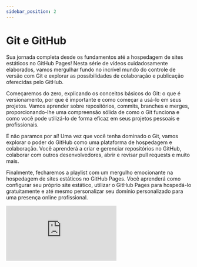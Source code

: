 ```yaml
---
sidebar_position: 2
---
```

# Git e GitHub

Sua jornada completa desde os fundamentos até a hospedagem de sites estáticos no GitHub Pages! Nesta série de vídeos cuidadosamente elaborados, vamos mergulhar fundo no incrível mundo do controle de versão com Git e explorar as possibilidades de colaboração e publicação oferecidas pelo GitHub.

Começaremos do zero, explicando os conceitos básicos do Git: o que é versionamento, por que é importante e como começar a usá-lo em seus projetos. Vamos aprender sobre repositórios, commits, branches e merges, proporcionando-lhe uma compreensão sólida de como o Git funciona e como você pode utilizá-lo de forma eficaz em seus projetos pessoais e profissionais.

E não paramos por aí! Uma vez que você tenha dominado o Git, vamos explorar o poder do GitHub como uma plataforma de hospedagem e colaboração. Você aprenderá a criar e gerenciar repositórios no GitHub, colaborar com outros desenvolvedores, abrir e revisar pull requests e muito mais.

Finalmente, fecharemos a playlist com um mergulho emocionante na hospedagem de sites estáticos no GitHub Pages. Você aprenderá como configurar seu próprio site estático, utilizar o GitHub Pages para hospedá-lo gratuitamente e até mesmo personalizar seu domínio personalizado para uma presença online profissional.

<iframe src="https://www.youtube.com/embed/videoseries?si=rEphQscu-RhfeD5x&amp;list=PLI8zu4XrMjAzva6GTrDPiWd_RwXZFzKj6" title="YouTube video player" frameborder="0" allow="accelerometer; autoplay; clipboard-write; encrypted-media; gyroscope; picture-in-picture; web-share" referrerpolicy="strict-origin-when-cross-origin" allowfullscreen></iframe>